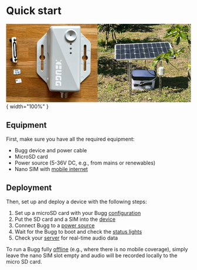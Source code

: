 # Quick start

![Bugg quick start equipment](img/bugg-quick-start.png){ width="100%" }

## Equipment 

First, make sure you have all the required equipment:

* Bugg device and power cable
* MicroSD card
* Power source (5-36V DC, e.g., from mains or renewables)
* Nano SIM with [mobile internet](connectivity.md)

## Deployment

Then, set up and deploy a device with the following steps:

1. Set up a microSD card with your Bugg [configuration](config.md)
1. Put the SD card and a SIM into the [device](hardware.md#ports-and-interfaces)
1. Connect Bugg to a [power source](power.md)
1. Wait for the Bugg to boot and check the [status lights](hardware.md#status-lights)
1. Check your [server](connectivity.md) for real-time audio data

To run a Bugg fully [offline](connectivity.md#offline-mode) (e.g., where there is no mobile coverage), simply leave the nano SIM slot empty and audio will be recorded locally to the micro SD card. 

